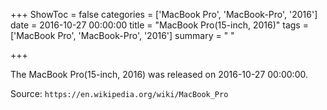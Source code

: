 +++
ShowToc = false
categories = ['MacBook Pro', 'MacBook-Pro', '2016']
date = 2016-10-27 00:00:00
title = "MacBook Pro(15-inch, 2016)"
tags = ['MacBook Pro', 'MacBook-Pro', '2016']
summary = " "

+++

The MacBook Pro(15-inch, 2016) was released on 2016-10-27 00:00:00.

Source: `https://en.wikipedia.org/wiki/MacBook_Pro`



